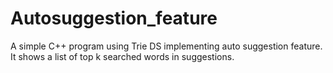 # Autosuggestion_feature
A simple C++ program using Trie DS implementing auto suggestion feature.
It shows a list of top k searched words in suggestions.
